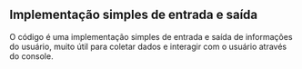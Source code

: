 ## Implementação simples de entrada e saída

O código é uma implementação simples de entrada e saída de informações do usuário, muito útil para coletar dados e interagir com o usuário através do console.

